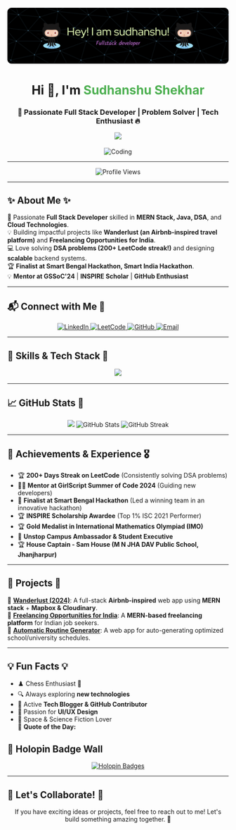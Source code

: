 ![GitHub Header](https://github.com/sudhanshushekhar1982/sudhanshushekhar1982/blob/main/github-header-image.png)

<h1 align="center">Hi 👋, I'm <span style="color: #4CAF50">Sudhanshu Shekhar</span></h1>
<h3 align="center">🚀 Passionate Full Stack Developer | Problem Solver | Tech Enthusiast 🔥</h3>

<p align="center">
  <img src="https://raw.githubusercontent.com/MartinHeinz/MartinHeinz/master/wave.gif" width="30px">
</p>

<p align="center">
  <img align="center" alt="Coding" width="400" src="https://media.giphy.com/media/qgQUggAC3Pfv687qPC/giphy.gif" />
</p>

---

<p align="center">
  <img src="https://komarev.com/ghpvc/?username=sudhanshushekhar1982&label=Profile%20views&color=0e75b6&style=for-the-badge" alt="Profile Views" />
</p>

---

## ✨ About Me ✨
🚀 Passionate **Full Stack Developer** skilled in **MERN Stack, Java, DSA**, and **Cloud Technologies**.  
💡 Building impactful projects like **Wanderlust (an Airbnb-inspired travel platform)** and **Freelancing Opportunities for India**.  
💻 Love solving **DSA problems (200+ LeetCode streak!)** and designing **scalable** backend systems.  
🏆 **Finalist at Smart Bengal Hackathon, Smart India Hackathon**.  
💡 **Mentor at GSSoC'24** | **INSPIRE Scholar** | **GitHub Enthusiast**  

---

## 📬 Connect with Me 🌟
<p align="center">
  <a href="https://www.linkedin.com/in/sudhanshushekhar1982" target="_blank">
    <img src="https://img.shields.io/badge/LinkedIn-0A66C2?style=for-the-badge&logo=linkedin&logoColor=white" alt="LinkedIn" />
  </a>
  <a href="https://leetcode.com/shekharsudhanshu" target="_blank">
    <img src="https://img.shields.io/badge/LeetCode-FFA116?style=for-the-badge&logo=leetcode&logoColor=white" alt="LeetCode" />
  </a>
  <a href="https://github.com/sudhanshushekhar1982" target="_blank">
    <img src="https://img.shields.io/badge/GitHub-181717?style=for-the-badge&logo=github&logoColor=white" alt="GitHub" />
  </a>
  <a href="mailto:shekhar.sudhanshu1982@gmail.com" target="_blank">
    <img src="https://img.shields.io/badge/Email-D14836?style=for-the-badge&logo=gmail&logoColor=white" alt="Email" />
  </a>
</p>

---

## 🚀 Skills & Tech Stack 🚀
<p align="center">
  <img src="https://skillicons.dev/icons?i=javascript,react,nodejs,express,mongodb,java,linux,mysql,python,docker,aws,bootstrap,git" />
</p>

---

## 📈 GitHub Stats 🚀
<p align="center">
  <img src="https://github-readme-stats.vercel.app/api/top-langs/?username=sudhanshushekhar1982&layout=compact&theme=radical" height="180" />
  <img src="https://github-readme-stats.vercel.app/api?username=sudhanshushekhar1982&show_icons=true&theme=radical" alt="GitHub Stats" height="180">
  <img src="https://github-readme-streak-stats.herokuapp.com/?user=sudhanshushekhar1982&theme=radical" alt="GitHub Streak" height="180">
</p>

---

## 🎯 Achievements & Experience 🎖️
- 🏆 **200+ Days Streak on LeetCode** (Consistently solving DSA problems)
- 👨‍🏫 **Mentor at GirlScript Summer of Code 2024** (Guiding new developers)
- 🏅 **Finalist at Smart Bengal Hackathon** (Led a winning team in an innovative hackathon)
- 🏆 **INSPIRE Scholarship Awardee** (Top 1% ISC 2021 Performer)
- 🏆 **Gold Medalist in International Mathematics Olympiad (IMO)**
- 🏅 **Unstop Campus Ambassador & Student Executive**
- 🏆 **House Captain - Sam House (M N JHA DAV Public School, Jhanjharpur)**

---

## 🌟 Projects 🌟
📌 **[Wanderlust (2024)](https://github.com/sudhanshushekhar1982/wanderlust)**: A full-stack **Airbnb-inspired** web app using **MERN stack** + **Mapbox & Cloudinary**.   
📌 **[Freelancing Opportunities for India](https://github.com/sudhanshushekhar1982/taskforge)**: A **MERN-based freelancing platform** for Indian job seekers.  
📌 **[Automatic Routine Generator](https://github.com/sudhanshushekhar1982/routine-generator)**: A web app for auto-generating optimized school/university schedules.  

---

## 💡 Fun Facts 💡
- ♟️ Chess Enthusiast 🏁  
- 🔍 Always exploring **new technologies**  
- 📝 Active **Tech Blogger & GitHub Contributor**  
- 🎨 Passion for **UI/UX Design**  
- 🚀 Space & Science Fiction Lover  
📌 **Quote of the Day:**  
<!--QUOTE-->

## 🏅 Holopin Badge Wall
<p align="center">
  <a href="https://holopin.io/@sudhanshushekhar1982" target="_blank">
    <img src="https://holopin.me/sudhanshushekhar1982" alt="Holopin Badges" />
  </a>
</p>

---

## 💬 Let's Collaborate! 🚀
<p align="center">
  If you have exciting ideas or projects, feel free to reach out to me! Let's build something amazing together. 🚀
</p>
